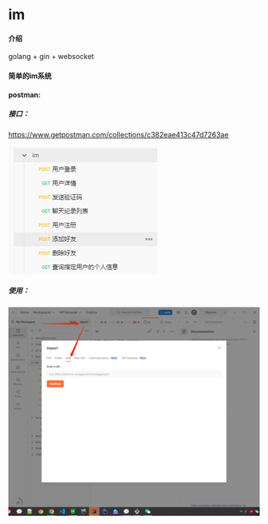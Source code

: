 # im

#### 介绍
golang + gin + websocket

#### 简单的im系统

#### postman: 

##### 接口：
https://www.getpostman.com/collections/c382eae413c47d7263ae

![postman](static/image.png)

##### 使用：
![postman使用](static/staticimage.png)